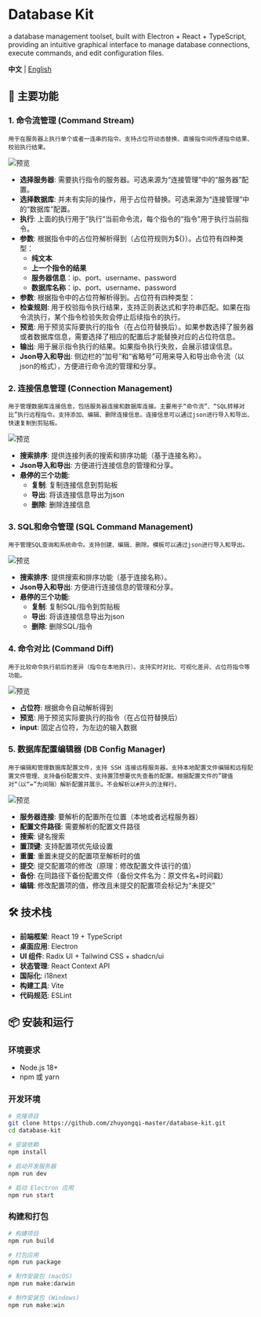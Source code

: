 # Database Kit

a database management toolset, built with Electron + React + TypeScript, providing an intuitive graphical interface to manage database connections, execute commands, and edit configuration files.

**中文** | [English](./README.en.md)

## 🚀 主要功能

### 1. 命令流管理 (Command Stream)
    用于在服务器上执行单个或者一连串的指令。支持占位符动态替换、直接指令间传递指令结果、校验执行结果。
![预览](./docs/commandstream.png)
- **选择服务器**: 需要执行指令的服务器。可选来源为“连接管理”中的“服务器”配置。
- **选择数据库**: 并未有实际的操作，用于占位符替换。可选来源为“连接管理”中的“数据库”配置。
- **执行**: 上面的执行用于”执行“当前命令流，每个指令的“指令”用于执行当前指令。
- **参数**: 根据指令中的占位符解析得到（占位符规则为${}）。占位符有四种类型：
    - **纯文本**
    - **上一个指令的结果**
    - **服务器信息**：ip、port、username、password
    - **数据库名称**：ip、port、username、password
- **参数**: 根据指令中的占位符解析得到。占位符有四种类型：
- **检查规则**: 用于校验指令执行结果，支持正则表达式和字符串匹配。如果在指令流执行，某个指令检验失败会停止后续指令的执行。
- **预览**: 用于预览实际要执行的指令（在占位符替换后）。如果参数选择了服务器或者数据库信息，需要选择了相应的配置后才能替换对应的占位符信息。
- **输出**: 用于展示指令执行的结果。如果指令执行失败，会展示错误信息。
- **Json导入和导出**: 侧边栏的“加号”和“省略号”可用来导入和导出命令流（以json的格式），方便进行命令流的管理和分享。

### 2. 连接信息管理 (Connection Management)
    用于管理数据库连接信息，包括服务器连接和数据库连接。主要用于“命令流”、“SQL转移对比”执行远程指令。支持添加、编辑、删除连接信息。连接信息可以通过json进行导入和导出、快速复制到剪贴板。
![预览](./docs/connection-management.png)
- **搜索排序**: 提供连接列表的搜索和排序功能（基于连接名称）。
- **Json导入和导出**: 方便进行连接信息的管理和分享。
- **悬停的三个功能**: 
    - **复制**: 复制连接信息到剪贴板
    - **导出**: 将该连接信息导出为json
    - **删除**: 删除连接信息

### 3. SQL和命令管理 (SQL Command Management)
    用于管理SQL查询和系统命令。支持创建、编辑、删除。模板可以通过json进行导入和导出。
![预览](./docs/sql-and-command-management.png)
- **搜索排序**: 提供搜索和排序功能（基于连接名称）。
- **Json导入和导出**: 方便进行连接信息的管理和分享。
- **悬停的三个功能**: 
    - **复制**: 复制SQL/指令到剪贴板
    - **导出**: 将该连接信息导出为json
    - **删除**: 删除SQL/指令

### 4. 命令对比 (Command Diff)
    用于比较命令执行前后的差异（指令在本地执行）。支持实时对比、可视化差异、占位符指令等功能。
![预览](./docs/command-diff.png)
- **占位符**: 根据命令自动解析得到
- **预览**: 用于预览实际要执行的指令（在占位符替换后）
- **input**: 固定占位符，为左边的输入数据

### 5. 数据库配置编辑器 (DB Config Manager)
    用于编辑和管理数据库配置文件，支持 SSH 连接远程服务器。支持本地配置文件编辑和远程配置文件管理、支持备份配置文件、支持置顶想要优先查看的配置。根据配置文件的”键值对“（以“=”为间隔）解析配置并展示。不会解析以#开头的注释行。
![预览](./docs/db-config-management.png)
- **服务器连接**: 要解析的配置所在位置（本地或者远程服务器）
- **配置文件路径**: 需要解析的配置文件路径
- **搜索**: 键名搜索
- **置顶键**: 支持配置项优先级设置
- **重置**: 重置未提交的配置项至解析时的值
- **提交**: 提交配置项的修改（原理：修改配置文件该行的值）
- **备份**: 在同路径下备份配置文件（备份文件名为：原文件名+时间戳）
- **编辑**: 修改配置项的值，修改且未提交的配置项会标记为“未提交”

## 🛠️ 技术栈

- **前端框架**: React 19 + TypeScript
- **桌面应用**: Electron
- **UI 组件**: Radix UI + Tailwind CSS + shadcn/ui
- **状态管理**: React Context API
- **国际化**: i18next
- **构建工具**: Vite
- **代码规范**: ESLint

## 📦 安装和运行

### 环境要求
- Node.js 18+
- npm 或 yarn

### 开发环境
```bash
# 克隆项目
git clone https://github.com/zhuyongqi-master/database-kit.git
cd database-kit

# 安装依赖
npm install

# 启动开发服务器
npm run dev

# 启动 Electron 应用
npm run start
```

### 构建和打包
```bash
# 构建项目
npm run build

# 打包应用
npm run package

# 制作安装包 (macOS)
npm run make:darwin

# 制作安装包 (Windows)
npm run make:win
```
